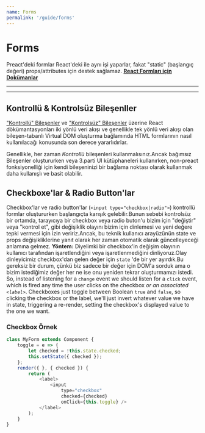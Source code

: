 ```yaml
---
name: Forms
permalink: '/guide/forms'
---
```


# Forms

Preact'deki formlar React'deki ile aynı işi yaparlar, fakat "static" (başlangıç değeri) props/attributes için destek sağlamaz.
**[React Formları için Dokümanlar](https://facebook.github.io/react/docs/forms.html)**

---

<div><toc></toc></div>

---

## Kontrollü & Kontrolsüz Bileşenller


["Kontrollü" Bileşenler](https://facebook.github.io/react/docs/forms.html#controlled-components) ve ["Kontrolsüz" Bileşenler](https://facebook.github.io/react/docs/forms.html#uncontrolled-components) üzerine React dökümantasyonları iki yönlü veri akışı ve genellikle tek yönlü veri akışı olan bileşen-tabanlı Virtual DOM oluşturma bağlamında HTML formlarının nasıl kullanılacağı konusunda son derece yararlıdırlar.

Genellikle, her zaman _Kontrollü_ bileşenleri kullanmalısınız.Ancak bağımsız Bileşenler oluştururken veya 3.parti UI kütüphaneleri kullanırken, non-preact fonksiyonelliği için kendi bileşeninizi bir bağlama noktası olarak kullanmak daha kullanışlı ve basit olabilir.

## Checkboxe'lar & Radio Button'lar

Checkbox'lar ve radio button'lar (`<input type="checkbox|radio">`) kontrollü formlar oluştururken başlangıçta karışık gelebilir.Bunun sebebi kontrolsüz bir ortamda, tarayıcıya bir checkbox veya radio buton'u bizim için "değiştir" veya "kontrol et", gibi değişiklik olayını bizim için dinlemesi ve yeni değere tepki vermesi için izin veririz.Ancak, bu teknik kullanıcı arayüzünün state ve props değişikliklerine yanıt olarak her zaman otomatik olarak güncelleyeceği anlamına gelmez.
**Yöntem:** Diyelimki bir checkbox'in değişim olayının kullanıcı tarafından işaretlendiğini veya işaretlenmediğini dinliyoruz.Olay dinleyicimiz checkbox'dan gelen değer için `state` 'de bir yer ayırdık.Bu gereksiz bir durum, çünkü biz sadece bir değer için DOM'a sorduk ama o bizim istediğimiz değer her ne ise onu yeniden tekrar oluşturmamızı istedi.
So, instead of listening for a `change` event we should listen for a `click` event, which is fired any time the user clicks on the checkbox _or an associated `<label>`_.  Checkboxes just toggle between Boolean `true` and `false`, so clicking the checkbox or the label, we'll just invert whatever value we have in state, triggering a re-render, setting the checkbox's displayed value to the one we want.

### Checkbox Örnek

```js
class MyForm extends Component {
    toggle = e => {
        let checked = !this.state.checked;
        this.setState({ checked });
    };
    render({ }, { checked }) {
        return (
            <label>
                <input
                    type="checkbox"
                    checked={checked}
                    onClick={this.toggle} />
            </label>
        );
    }
}
```
